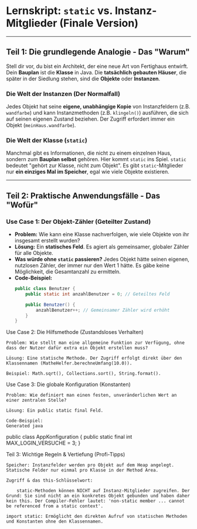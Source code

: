 
# Lernskript: `static` vs. Instanz-Mitglieder (Finale Version)

---

## Teil 1: Die grundlegende Analogie - Das "Warum"

Stell dir vor, du bist ein Architekt, der eine neue Art von Fertighaus entwirft. Dein **Bauplan** ist die **Klasse** in Java. Die **tatsächlich gebauten Häuser**, die später in der Siedlung stehen, sind die **Objekte** oder **Instanzen**.

### Die Welt der Instanzen (Der Normalfall)
Jedes Objekt hat seine **eigene, unabhängige Kopie** von Instanzfeldern (z.B. `wandfarbe`) und kann Instanzmethoden (z.B. `klingeln()`) ausführen, die sich auf seinen eigenen Zustand beziehen. Der Zugriff erfordert immer ein Objekt (`meinHaus.wandfarbe`).

### Die Welt der Klasse (`static`)
Manchmal gibt es Informationen, die nicht zu einem einzelnen Haus, sondern zum **Bauplan selbst** gehören. Hier kommt `static` ins Spiel. `static` bedeutet "gehört zur Klasse, nicht zum Objekt". Es gibt `static`-Mitglieder nur **ein einziges Mal im Speicher**, egal wie viele Objekte existieren.

---

## Teil 2: Praktische Anwendungsfälle - Das "Wofür"

### Use Case 1: Der Objekt-Zähler (Geteilter Zustand)
- **Problem:** Wie kann eine Klasse nachverfolgen, wie viele Objekte von ihr insgesamt erstellt wurden?
- **Lösung:** Ein **statisches Feld**. Es agiert als gemeinsamer, globaler Zähler für alle Objekte.
- **Was würde ohne `static` passieren?** Jedes Objekt hätte seinen eigenen, nutzlosen Zähler, der immer nur den Wert 1 hätte. Es gäbe keine Möglichkeit, die Gesamtanzahl zu ermitteln.
- **Code-Beispiel:**
  ```java
  public class Benutzer {
      public static int anzahlBenutzer = 0; // Geteiltes Feld

      public Benutzer() {
          anzahlBenutzer++; // Gemeinsamer Zähler wird erhöht
      }
  }

Use Case 2: Die Hilfsmethode (Zustandsloses Verhalten)

    Problem: Wie stellt man eine allgemeine Funktion zur Verfügung, ohne dass der Nutzer dafür extra ein Objekt erstellen muss?

    Lösung: Eine statische Methode. Der Zugriff erfolgt direkt über den Klassennamen (MatheHelfer.berechneUmfang(10.0)).

    Beispiel: Math.sqrt(), Collections.sort(), String.format().

Use Case 3: Die globale Konfiguration (Konstanten)

    Problem: Wie definiert man einen festen, unveränderlichen Wert an einer zentralen Stelle?

    Lösung: Ein public static final Feld.

    Code-Beispiel:
    Generated java

public class AppKonfiguration {
public static final int MAX_LOGIN_VERSUCHE = 3;
}

Teil 3: Wichtige Regeln & Vertiefung (Profi-Tipps)

    Speicher: Instanzfelder werden pro Objekt auf dem Heap angelegt. Statische Felder nur einmal pro Klasse in der Method Area.

    Zugriff & das this-Schlüsselwort:

        static-Methoden können NICHT auf Instanz-Mitglieder zugreifen. Der Grund: Sie sind nicht an ein konkretes Objekt gebunden und haben daher kein this. Der Compiler-Fehler lautet: 'non-static member ... cannot be referenced from a static context'.

    import static: Ermöglicht den direkten Aufruf von statischen Methoden und Konstanten ohne den Klassennamen.